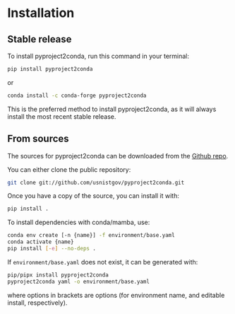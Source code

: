 # Installation

## Stable release

To install pyproject2conda, run this command in your terminal:

```bash
pip install pyproject2conda
```

or

```bash
conda install -c conda-forge pyproject2conda
```

This is the preferred method to install pyproject2conda, as it will always
install the most recent stable release.

## From sources

The sources for pyproject2conda can be downloaded from the [Github repo].

You can either clone the public repository:

```bash
git clone git://github.com/usnistgov/pyproject2conda.git
```

Once you have a copy of the source, you can install it with:

```bash
pip install .
```

To install dependencies with conda/mamba, use:

```bash
conda env create [-n {name}] -f environment/base.yaml
conda activate {name}
pip install [-e] --no-deps .
```

If `environment/base.yaml` does not exist, it can be generated with:

```bash
pip/pipx install pyproject2conda
pyproject2conda yaml -o environment/base.yaml
```

where options in brackets are options (for environment name, and editable
install, respectively).

[github repo]: https://github.com/usnistgov/pyproject2conda
